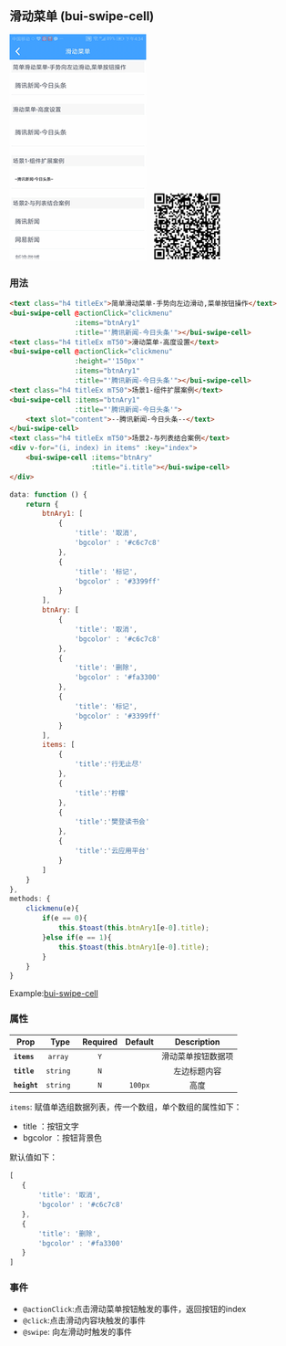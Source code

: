 ## 滑动菜单 (bui-swipe-cell)

![](../assets/gif/swipecell.gif)&nbsp;&nbsp;&nbsp;<img src="../assets/qrcode/swipecell.png" alt="" width="120px">


### 用法

```html
<text class="h4 titleEx">简单滑动菜单-手势向左边滑动,菜单按钮操作</text>
<bui-swipe-cell @actionClick="clickmenu"
                :items="btnAry1"
                :title="'腾讯新闻-今日头条'"></bui-swipe-cell>
<text class="h4 titleEx mT50">滑动菜单-高度设置</text>
<bui-swipe-cell @actionClick="clickmenu"
                :height="'150px'"
                :items="btnAry1"
                :title="'腾讯新闻-今日头条'"></bui-swipe-cell>
<text class="h4 titleEx mT50">场景1-组件扩展案例</text>
<bui-swipe-cell :items="btnAry1"
                :title="'腾讯新闻-今日头条'">
    <text slot="content">--腾讯新闻-今日头条--</text>
</bui-swipe-cell>
<text class="h4 titleEx mT50">场景2-与列表结合案例</text>
<div v-for="(i, index) in items" :key="index">
    <bui-swipe-cell :items="btnAry"
                    :title="i.title"></bui-swipe-cell>
</div>
```

```javascript
data: function () {
    return {
        btnAry1: [
	        {
	            'title': '取消',
	            'bgcolor' : '#c6c7c8'
	        },
	        {
	            'title': '标记',
	            'bgcolor' : '#3399ff'
	        }
	    ],
	    btnAry: [
	        {
	            'title': '取消',
	            'bgcolor' : '#c6c7c8'
	        },
	        {
	            'title': '删除',
	            'bgcolor' : '#fa3300'
	        },
	        {
	            'title': '标记',
	            'bgcolor' : '#3399ff'
	        }
	    ],
	    items: [
	        {
	            'title':'行无止尽'
	        },
	        {
	            'title':'柠檬'
	        },
	        {
	            'title':'樊登读书会'
	        },
	        {
	            'title':'云应用平台'
	        }
	    ]
    }
},
methods: {
    clickmenu(e){
        if(e == 0){
            this.$toast(this.btnAry1[e-0].title);
        }else if(e == 1){
            this.$toast(this.btnAry1[e-0].title);
        }
    }
}
```

Example:[bui-swipe-cell](https://github.com/bingo-oss/bui-weex-sample/blob/master/src/views/example/swipe-cell-demo.vue)

### 属性

| Prop | Type | Required | Default | Description |
| ---- |:----:|:---:|:-------:| :----------:|
| **`items`** | `array ` | `Y` | | 滑动菜单按钮数据项 |
| **`title`** | `string ` | `N` | | 左边标题内容 |
| **`height`** | `string ` | `N` | `100px` | 高度 |

`items`: 赋值单选组数据列表，传一个数组，单个数组的属性如下：

  * title ：按钮文字
  * bgcolor ：按钮背景色
 
 默认值如下：
 
 ```javascript
 [
    {
        'title': '取消',
        'bgcolor' : '#c6c7c8'
    },
    {
        'title': '删除',
        'bgcolor' : '#fa3300'
    }
]
 ```


### 事件

* `@actionClick`:点击滑动菜单按钮触发的事件，返回按钮的index
* `@click`:点击滑动内容块触发的事件
* `@swipe`: 向左滑动时触发的事件